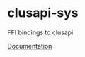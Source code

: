 # clusapi-sys #
FFI bindings to clusapi.

[Documentation](https://retep998.github.io/doc/clusapi-sys/)
